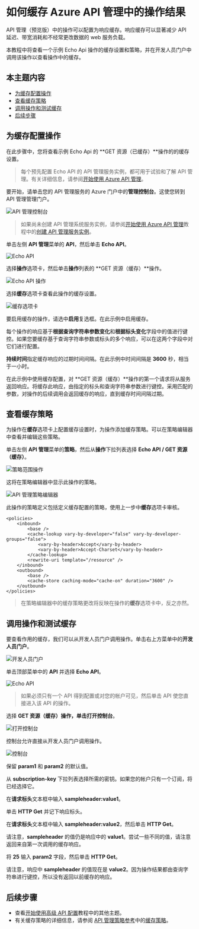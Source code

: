 <properties pageTitle="如何缓存 Azure API 管理中的操作结果" metaKeywords="" description="了解如何改善滞后时间、带宽消耗和 API 管理服务调用的 web 服务负载。" metaCanonical="" services="" documentationCenter="API Management" title="如何缓存 Azure API 管理中的操作结果" authors="sdanie" solutions="" manager="" editor="" />
<tags ms.service=""
    ms.date="03/10/2015"
    wacn.date="04/11/2015"
    />

# 如何缓存 Azure API 管理中的操作结果

API 管理（预览版）中的操作可以配置为响应缓存。响应缓存可以显著减少 API 延迟、带宽消耗和不经常更改数据的 web 服务负载。

本教程中将查看一个示例 Echo Api 操作的缓存设置和策略，并在开发人员门户中调用该操作以查看操作中的缓存。

## 本主题内容

-   [为缓存配置操作][为缓存配置操作]
-   [查看缓存策略][查看缓存策略]
-   [调用操作和测试缓存][调用操作和测试缓存]
-   [后续步骤][后续步骤]

## <a name="configure-caching"> </a>为缓存配置操作

在此步骤中，您将查看示例 Echo Api 的 **GET 资源（已缓存）**操作的的缓存设置。

> 每个预先配置 Echo API 的 API 管理服务实例，都可用于试验和了解 API 管理。有关详细信息，请参阅[开始使用 Azure API 管理][开始使用 Azure API 管理]。

要开始，请单击您的 API 管理服务的 Azure 门户中的**管理控制台**。这使您转到 API 管理管理门户。

![API 管理控制台][API 管理控制台]

> 如果尚未创建 API 管理系统服务实例，请参阅[开始使用 Azure API 管理][开始使用 Azure API 管理]教程中的[创建 API 管理服务实例][创建 API 管理服务实例]。

单击左侧 **API 管理**菜单的 **API**，然后单击 **Echo API**。

![Echo API][Echo API]

选择**操作**选项卡，然后单击**操作**列表的 **GET 资源（缓存）**操作。

![Echo API 操作][Echo API 操作]

选择**缓存**选项卡查看此操作的缓存设置。

![缓存选项卡][缓存选项卡]

要启用缓存的操作，请选中**启用**复选框。在此示例中启用缓存。

每个操作的响应基于**根据查询字符串参数变化**和**根据标头变化**字段中的值进行键控。如果您要缓存基于查询字符串参数或标头的多个响应，可以在这两个字段中对它们进行配置。

**持续时间**指定缓存响应的过期时间间隔。在此示例中时间间隔是 **3600** 秒，相当于一小时。

在此示例中使用缓存配置，对 **GET 资源（缓存）**操作的第一个请求将从服务返回响应。将缓存此响应，由指定的标头和查询字符串参数进行键控。采用匹配的参数，对操作的后续调用会返回缓存的响应，直到缓存时间间隔过期。

## <a name="caching-policies"> </a>查看缓存策略

为操作在**缓存**选项卡上配置缓存设置时，为操作添加缓存策略。可以在策略编辑器中查看并编辑这些策略。

单击左侧 **API 管理**菜单的**策略**，然后从**操作**下拉列表选择 **Echo API / GET 资源（缓存）**。

![策略范围操作][策略范围操作]

这将在策略编辑器中显示此操作的策略。

![API 管理策略编辑器][API 管理策略编辑器]

此操作的策略定义包括定义缓存配置的策略，使用上一步中**缓存**选项卡审核。

    <policies>
        <inbound>
            <base />
            <cache-lookup vary-by-developer="false" vary-by-developer-groups="false">
                <vary-by-header>Accept</vary-by-header>
                <vary-by-header>Accept-Charset</vary-by-header>
            </cache-lookup>
            <rewrite-uri template="/resource" />
        </inbound>
        <outbound>
            <base />
            <cache-store caching-mode="cache-on" duration="3600" />
        </outbound>
    </policies>

> 在策略编辑器中的缓存策略更改将反映在操作的**缓存**选项卡中，反之亦然。

## <a name="test-operation"> </a>调用操作和测试缓存

要查看作用的缓存，我们可以从开发人员门户调用操作。单击右上方菜单中的**开发人员门户**。

![开发人员门户][开发人员门户]

单击顶部菜单中的 **API** 并选择 **Echo API**。

![Echo API][1]

> 如果必须只有一个 API 得到配置或对您的帐户可见，然后单击 API 使您直接进入该 API 的操作。

选择 **GET 资源（缓存）**操作，单击**打开控制台**。

![打开控制台][打开控制台]

控制台允许直接从开发人员门户调用操作。

![控制台][控制台]

保留 **param1** 和 **param2** 的默认值。

从 **subscription-key** 下拉列表选择所需的密钥。如果您的帐户只有一个订阅，将已经选择它。

在**请求标头**文本框中输入 **sampleheader:value1**。

单击 **HTTP Get** 并记下响应标头。

在**请求标头**文本框中输入 **sampleheader:value2**，然后单击 **HTTP Get**。

请注意，**sampleheader** 的值仍是响应中的 **value1**。尝试一些不同的值，请注意返回来自第一次调用的缓存响应。

将 **25** 输入 **param2** 字段，然后单击 **HTTP Get**。

请注意，响应中 **sampleheader** 的值现在是 **value2**。因为操作结果都由查询字符串进行键控，所以没有返回以前缓存的响应。

## <a name="next-steps"> </a>后续步骤

-   查看[开始使用高级 API 配置][开始使用高级 API 配置]教程中的其他主题。
-   有关缓存策略的详细信息，请参阅 [API 管理策略参考][API 管理策略参考]中的[缓存策略][缓存策略]。

  [为缓存配置操作]: #configure-caching
  [查看缓存策略]: #caching-policies
  [调用操作和测试缓存]: #test-operation
  [后续步骤]: #next-steps
  [开始使用 Azure API 管理]: ../api-management-get-started
  [API 管理控制台]: ./media/api-management-howto-cache/api-management-management-console.png
  [创建 API 管理服务实例]: ../api-management-get-started/#create-service-instance
  [Echo API]: ./media/api-management-howto-cache/api-management-echo-api.png
  [Echo API 操作]: ./media/api-management-howto-cache/api-management-echo-api-operations.png
  [缓存选项卡]: ./media/api-management-howto-cache/api-management-caching-tab.png
  [策略范围操作]: ./media/api-management-howto-cache/api-management-operation-dropdown.png
  [API 管理策略编辑器]: ./media/api-management-howto-cache/api-management-policy-editor.png
  [开发人员门户]: ./media/api-management-howto-cache/api-management-developer-portal-menu.png
  [1]: ./media/api-management-howto-cache/api-management-apis-echo-api.png
  [打开控制台]: ./media/api-management-howto-cache/api-management-open-console.png
  [控制台]: ./media/api-management-howto-cache/api-management-console.png
  [开始使用高级 API 配置]: ../api-management-get-started-advanced
  [API 管理策略参考]: ../api-management-policy-reference
  [缓存策略]: ../api-management-policy-reference/#caching-policies
